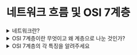 # 네트워크 흐름 및 OSI 7계층

<details>
<summary>네트워크란?</summary>  

---
- Net + Work 의 합성어로써 컴퓨터들이 통신 기술을 이용하여 그물망처럼 연결된 형태를 의미합니다.
- 두 대 이상의 컴퓨터들을 연결하고 서로 통신할 수 있는 것  
---
</details>

<details>
<summary>OSI 7계층이란 무엇이고 왜 계층으로 나눈 것인가?</summary>  

---
- 네트워크 통신의 흐름을 계층 별로 나누어서 표현한 것이 OSI 7계층
- 전체적인 흐름을 계층별로 나눔으로써 한 눈에 알아보기 쉽고 이해하기 쉽기 때문
- 특정 부분에 이상이 생길때 해당하는 계층만 고치면 됨.(유지 보수의 편리성)  
---
</details>

<details>
<summary>OSI 7계층의 각 특징을 알려주세요</summary>  

---
- 응용계층 - 사용자와 직접 상호작용하는 부분(유저 인터페이스를 제공하는 계층)
- 표현계층 - 데이터의 의미를 해석하는 부분(jpeg는 사진이다 등)
- 세션계층 - 흐름을 만들고 없애는 기능을 하는 부분(TCP 소켓 생성/해제 하는 기능)
- 전송계층 - 양 끝단에서 데이터를 받고 검사함. 검사관의 역할
- 네트워크계층 - 데이터를 전달하는 역할을 맡음. 항해사의 역할
- 데이터링크계층 - 물리계층을 이용해 데이터를 보내는 역할. 노를 젓는 역할
- 물리계층 - 물리적인 것을 뜻하는 계층 전선 등. 길 그 자체  
---
</details>